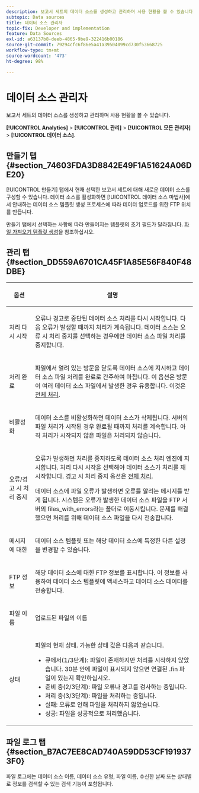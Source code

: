 ```yaml
---
description: 보고서 세트의 데이터 소스를 생성하고 관리하며 사용 현황을 볼 수 있습니다.
subtopic: Data sources
title: 데이터 소스 관리자
topic-fix: Developer and implementation
feature: Data Sources
exl-id: a63137b8-deeb-4865-9be9-322416b00186
source-git-commit: 79294cfc6f86e5a41a39504099cd730f53668725
workflow-type: tm+mt
source-wordcount: '473'
ht-degree: 98%

---
```


# 데이터 소스 관리자

보고서 세트의 데이터 소스를 생성하고 관리하며 사용 현황을 볼 수 있습니다.

**[!UICONTROL Analytics]** > **[!UICONTROL 관리]** > **[!UICONTROL 모든 관리자]** > **[!UICONTROL 데이터 소스]**.

## 만들기 탭 {#section_74603FDA3D8842E49F1A51624A06DE20}

[!UICONTROL 만들기] 탭에서 현재 선택한 보고서 세트에 대해 새로운 데이터 소스를 구성할 수 있습니다. 데이터 소스를 활성화하면 [!UICONTROL 데이터 소스 마법사]에서 안내하는 데이터 소스 템플릿 생성 프로세스에 따라 데이터 업로드를 위한 FTP 위치를 만듭니다.

만들기 탭에서 선택하는 사항에 따라 만들어지는 템플릿의 초기 필드가 달라집니다. [파일 가져오기 템플릿 생성](/help/import/c-data-sources/datasrc-template/t-datasrc-creating-data-sources-file.md)을 참조하십시오.

## 관리 탭 {#section_DD559A6701CA45F1A85E56F840F48DBE}

<table id="table_F74696EC855441328CFE0BF49C20D9B0"> 
 <thead> 
  <tr> 
   <th colname="col1" class="entry"> <p>옵션 </p> </th> 
   <th colname="col2" class="entry"> <p>설명 </p> </th> 
  </tr> 
 </thead>
 <tbody> 
  <tr> 
   <td colname="col1"> <p>처리 다시 시작 </p> </td> 
   <td colname="col2"> <p>오류나 경고로 중단된 데이터 소스 처리를 다시 시작합니다. 다음 오류가 발생할 때까지 처리가 계속됩니다. 데이터 소스는 <span class="uicontrol">오류 시 처리 중지</span>를 선택하는 경우에만 데이터 소스 파일 처리를 중지합니다. </p> </td> 
  </tr> 
  <tr> 
   <td colname="col1"> <p>처리 완료 </p> </td> 
   <td colname="col2"> <p>파일에서 열려 있는 방문을 닫도록 데이터 소스에 지시하고 데이터 소스 파일 처리를 완료로 간주하여 마칩니다. 이 옵션은 방문이 여러 데이터 소스 파일에서 발생한 경우 유용합니다. 이것은 <a href="/help/import/c-data-sources/c-datasrc-types/datasrc-full-processing.md"   > 전체 처리</a>. </p> </td> 
  </tr> 
  <tr> 
   <td colname="col1"> <p>비활성화 </p> </td> 
   <td colname="col2"> <p> 데이터 소스를 비활성화하면 데이터 소스가 삭제됩니다. 서버의 파일 처리가 시작된 경우 완료될 때까지 처리를 계속합니다. 아직 처리가 시작되지 않은 파일은 처리되지 않습니다. </p> </td> 
  </tr> 
  <tr> 
   <td colname="col1"> <p>오류/경고 시 처리 중지 </p> </td> 
   <td colname="col2"> <p> 오류가 발생하면 처리를 중지하도록 데이터 소스 처리 엔진에 지시합니다. 처리 다시 시작을 선택해야 데이터 소스가 처리를 재시작합니다. 경고 시 처리 중지 옵션은 <a href="/help/import/c-data-sources/c-datasrc-types/datasrc-full-processing.md"   > 전체 처리</a>. </p> <p>데이터 소스에 파일 오류가 발생하면 오류를 알리는 메시지를 받게 됩니다. 시스템은 오류가 발생한 데이터 소스 파일을 FTP 서버의 <span class="filepath">files_with_errors</span>라는 폴더로 이동시킵니다. 문제를 해결했으면 처리를 위해 데이터 소스 파일을 다시 전송합니다. </p> </td> 
  </tr> 
  <tr> 
   <td colname="col1"> <p>메시지에 대한 </p> </td> 
   <td colname="col2"> <p>데이터 소스 템플릿 또는 해당 데이터 소스에 특정한 다른 설정을 변경할 수 있습니다. </p> </td> 
  </tr> 
  <tr> 
   <td colname="col1"> <p>FTP 정보 </p> </td> 
   <td colname="col2"> <p>해당 데이터 소스에 대한 FTP 정보를 표시합니다. 이 정보를 사용하여 데이터 소스 템플릿에 액세스하고 데이터 소스 데이터를 전송합니다.  </p> </td> 
  </tr> 
  <tr> 
   <td colname="col1"> <p>파일 이름 </p> </td> 
   <td colname="col2"> <p>업로드된 파일의 이름 </p> </td> 
  </tr> 
  <tr> 
   <td colname="col1"> <p>상태 </p> </td> 
   <td colname="col2"> <p> 파일의 현재 상태. 가능한 상태 값은 다음과 같습니다. </p> 
    <ul id="ul_56A0BF8C1BE249F6BB39B0D11DA3997F"> 
     <li id="li_BAB359E08EDE4E0298C0362258789603">큐에서(1/3단계): 파일이 존재하지만 처리를 시작하지 않았습니다. 30분 안에 파일이 표시되지 않으면 연결된 <span class="filepath"> .fin</span> 파일이 있는지 확인하십시오. </li> 
     <li id="li_A09A14F42CB74F01B694799740B3DA17">준비 중(2/3단계): 파일 오류나 경고를 검사하는 중입니다. </li> 
     <li id="li_793FDCDB64CF434D82CAF5B6E9BDE557">처리 중(3/3단계): 파일을 처리하는 중입니다. </li> 
     <li id="li_1D8C4B241FF0453EAF7DDFD8354C5573">실패: 오류로 인해 파일을 처리하지 않았습니다. </li> 
     <li id="li_A52507602FB4492B83A70AF6449A539A">성공: 파일을 성공적으로 처리했습니다. </li> 
    </ul> </td> 
  </tr> 
 </tbody> 
</table>

## 파일 로그 탭 {#section_B7AC7EE8CAD740A59DD53CF1919373F0}

파일 로그에는 데이터 소스 이름, 데이터 소스 유형, 파일 이름, 수신한 날짜 또는 상태별로 정보를 검색할 수 있는 검색 기능이 포함됩니다. 
